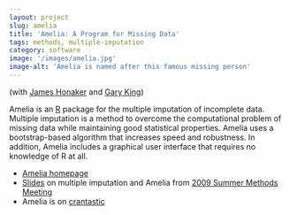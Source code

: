 ```yaml
---
layout: project
slug: amelia
title: 'Amelia: A Program for Missing Data'
tags: methods, multiple-imputation
category: software
image: '/images/amelia.jpg'
image-alt: 'Amelia is named after this famous missing person'
---
```


(with [James Honaker][] and [Gary King][])

Amelia is an [R][] package for the multiple imputation of incomplete
data. Multiple imputation is a method to overcome the computational
problem of missing data while maintaining good statistical
properties. Amelia uses a bootstrap-based algorithm that increases
speed and robustness. In addition, Amelia includes a graphical user
interface that requires no knowledge of R at all.


* [Amelia homepage][home]
* [Slides][] on multiple imputation and Amelia from [2009 Summer Methods Meeting][polmeth2009]
* Amelia is on [crantastic][]

[James Honaker]: http://polisci.la.psu.edu/facultybios/Honaker.html
[Gary King]: http://gking.harvard.edu
[R]: http://www.r-project.org
[home]: http://gking.harvard.edu/amelia
[Slides]: /files/papers/amelia-polmeth.pdf
[crantastic]: http://crantastic.org/packages/Amelia
[polmeth2009]: http://polmeth.wustl.edu/conferences/methods2009/index.html
